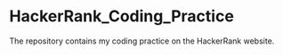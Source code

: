 # HackerRank_Coding_Practice
The repository contains my coding practice on the HackerRank website. 
